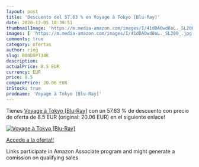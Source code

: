 ```yaml
---
layout: post
title: 'Descuento del 57.63 % en Voyage à Tokyo [Blu-Ray]'
date: 2020-12-05 18:39:51
thumbnailImage: 'https://m.media-amazon.com/images/I/41dDAOwd8oL._SL200_.jpg'
images: [ 'https://m.media-amazon.com/images/I/41dDAOwd8oL._SL200_.jpg' ]
comments: true
category: ofertas
author: ring
slug: B00DVPT34K
description:
actualPrice: 8.5 EUR
currency: EUR
price: 8.5
comparePrice: 20.06 EUR
inStock: true
prodname: 'Voyage à Tokyo [Blu-Ray]'
---
```


Tienes [Voyage à Tokyo [Blu-Ray]](https://www.amazon.fr/dp/B00DVPT34K/?tag=tolees0d-21) con un 57.63 % de descuento con precio de oferta de 8.5 EUR (original: 20.06 EUR) en el siguiente enlace!

[![Voyage à Tokyo [Blu-Ray]](https://m.media-amazon.com/images/I/41dDAOwd8oL._SL200_.jpg)](https://www.amazon.fr/dp/B00DVPT34K/?tag=tolees0d-21)

[Accede a la oferta!!](https://www.amazon.fr/dp/B00DVPT34K/?tag=tolees0d-21)

Links participate in Amazon Associate program and might generate a comission on qualifying sales


